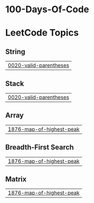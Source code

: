 # 100-Days-Of-Code
<!---LeetCode Topics Start-->
# LeetCode Topics
## String
|  |
| ------- |
| [0020-valid-parentheses](https://github.com/BROMHON/100-Days-Of-Code/tree/master/0020-valid-parentheses) |
## Stack
|  |
| ------- |
| [0020-valid-parentheses](https://github.com/BROMHON/100-Days-Of-Code/tree/master/0020-valid-parentheses) |
## Array
|  |
| ------- |
| [1876-map-of-highest-peak](https://github.com/BROMHON/100-Days-Of-Code/tree/master/1876-map-of-highest-peak) |
## Breadth-First Search
|  |
| ------- |
| [1876-map-of-highest-peak](https://github.com/BROMHON/100-Days-Of-Code/tree/master/1876-map-of-highest-peak) |
## Matrix
|  |
| ------- |
| [1876-map-of-highest-peak](https://github.com/BROMHON/100-Days-Of-Code/tree/master/1876-map-of-highest-peak) |
<!---LeetCode Topics End-->